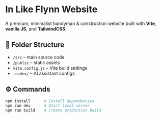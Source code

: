 # In Like Flynn Website

A premium, minimalist handyman & construction website built with **Vite**, **vanilla JS**, and **TailwindCSS**.

## 🧩 Folder Structure
- `/src` – main source code
- `/public` – static assets
- `vite.config.js` – Vite build settings
- `.codex/` – AI assistant configs

## ⚙️ Commands
```bash
npm install      # Install dependencies
npm run dev      # Start local server
npm run build    # Create production build
